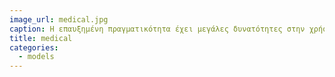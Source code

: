 ```yaml
---
image_url: medical.jpg
caption: Η επαυξημένη πραγματικότητα έχει μεγάλες δυνατότητες στην χρήση της για φροντίδα, αποκατάσταση και εγχείρηση ασθενών. Η φωτογραφία απεικονίζει την επαυξημένη πραγματικότητα μιας ενδοκρανιακής ανατομίας και παθολογίας (ο όγκος είναι το πράσινο).
title: medical
categories:
  - models
---
```



